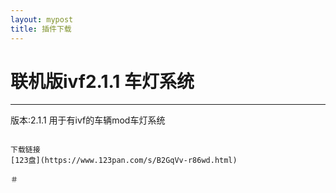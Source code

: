 ```yaml
---
layout: mypost
title: 插件下载
---
```

# 联机版ivf2.1.1 车灯系统

---
版本:2.1.1
用于有ivf的车辆mod车灯系统
```

下载链接
[123盘](https://www.123pan.com/s/B2GqVv-r86wd.html)

＃


